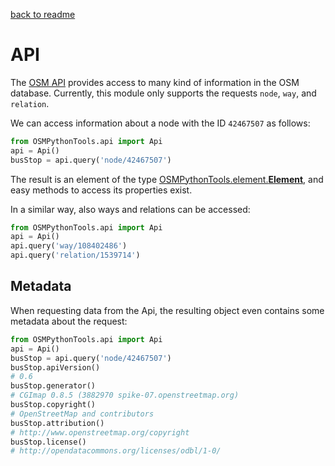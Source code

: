 [back to readme](../../../)

# API

The [OSM API](http://wiki.openstreetmap.org/wiki/API) provides access to many kind of information in the OSM database. Currently, this module only supports the requests `node`, `way`, and `relation`.

We can access information about a node with the ID `42467507` as follows:
```python
from OSMPythonTools.api import Api
api = Api()
busStop = api.query('node/42467507')
```
The result is an element of the type [OSMPythonTools.element.**Element**](element.md), and easy methods to access its properties exist.

In a similar way, also ways and relations can be accessed:
```python
from OSMPythonTools.api import Api
api = Api()
api.query('way/108402486')
api.query('relation/1539714')
```

## Metadata

When requesting data from the Api, the resulting object even contains some metadata about the request:
```python
from OSMPythonTools.api import Api
api = Api()
busStop = api.query('node/42467507')
busStop.apiVersion()
# 0.6
busStop.generator()
# CGImap 0.8.5 (3882970 spike-07.openstreetmap.org)
busStop.copyright()
# OpenStreetMap and contributors
busStop.attribution()
# http://www.openstreetmap.org/copyright
busStop.license()
# http://opendatacommons.org/licenses/odbl/1-0/
```
